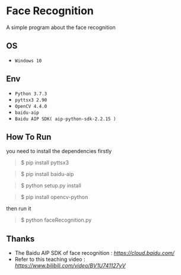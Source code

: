 # Face Recognition
A simple program about the face recognition

## OS
* `Windows 10`

## Env
* `Python 3.7.3`
* `pyttsx3 2.90`
* `OpenCV 4.4.0`
* `baidu-aip`
* `Baidu AIP SDK( aip-python-sdk-2.2.15 )`

## How To Run
you need to install the dependencies firstly
> $ pip install pyttsx3

> $ pip install baidu-aip

> $ python setup.py install

> $ pip install opencv-python

then run it
> $ python faceRecognition.py

## Thanks
* The Baidu AIP SDK of face recognition : *https://cloud.baidu.com/*
* Refer to this teaching video : *https://www.bilibili.com/video/BV1U741127yV*
